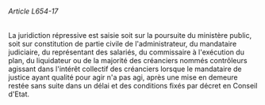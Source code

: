 ###### Article L654-17

La juridiction répressive est saisie soit sur la poursuite du ministère public, soit sur constitution de partie civile de l'administrateur, du mandataire judiciaire, du représentant des salariés, du commissaire à l'exécution du plan, du liquidateur ou de la majorité des créanciers nommés contrôleurs agissant dans l'intérêt collectif des créanciers lorsque le mandataire de justice ayant qualité pour agir n'a pas agi, après une mise en demeure restée sans suite dans un délai et des conditions fixés par décret en Conseil d'Etat.


